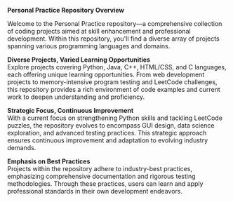 **Personal Practice Repository Overview**

Welcome to the Personal Practice repository—a comprehensive collection of coding projects aimed at skill enhancement and professional development. Within this repository, you'll find a diverse array of projects spanning various programming languages and domains.

**Diverse Projects, Varied Learning Opportunities**  
Explore projects covering Python, Java, C++, HTML/CSS, and C languages, each offering unique learning opportunities. From web development projects to memory-intensive program testing and LeetCode challenges, this repository provides a rich environment of code examples and current work to deepen understanding and proficiency.

**Strategic Focus, Continuous Improvement**  
With a current focus on strengthening Python skills and tackling LeetCode puzzles, the repository evolves to encompass GUI design, data science exploration, and advanced testing practices. This strategic approach ensures continuous improvement and adaptation to evolving industry demands.

**Emphasis on Best Practices**  
Projects within the repository adhere to industry-best practices, emphasizing comprehensive documentation and rigorous testing methodologies. Through these practices, users can learn and apply professional standards in their own development endeavors.
